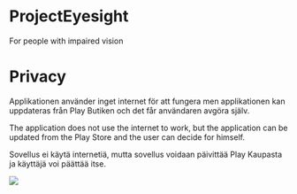 # ProjectEyesight
For people with impaired vision


# Privacy
Applikationen använder inget internet för att fungera men applikationen kan uppdateras från Play Butiken och det får användaren avgöra själv.

The application does not use the internet to work, but the application can be updated from the Play Store and the user can decide for himself.

Sovellus ei käytä internetiä, mutta sovellus voidaan päivittää Play Kaupasta ja käyttäjä voi päättää itse.  

<img src="https://github.com/kuzeyron/ProjectEyesight/blob/main/screenshots/feature.png" />